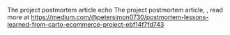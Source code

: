 The project postmortem article echo The project postmortem article, , read more at https://medium.com/@petersimon0730/postmortem-lessons-learned-from-carto-ecommerce-project-ebf14f7fd743
